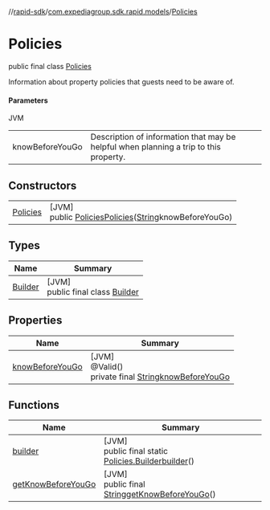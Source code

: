 //[rapid-sdk](../../../index.md)/[com.expediagroup.sdk.rapid.models](../index.md)/[Policies](index.md)

# Policies

public final class [Policies](index.md)

Information about property policies that guests need to be aware of.

#### Parameters

JVM

| | |
|---|---|
| knowBeforeYouGo | Description of information that may be helpful when planning a trip to this property. |

## Constructors

| | |
|---|---|
| [Policies](-policies.md) | [JVM]<br>public [Policies](index.md)[Policies](-policies.md)([String](https://docs.oracle.com/javase/8/docs/api/java/lang/String.html)knowBeforeYouGo) |

## Types

| Name | Summary |
|---|---|
| [Builder](-builder/index.md) | [JVM]<br>public final class [Builder](-builder/index.md) |

## Properties

| Name | Summary |
|---|---|
| [knowBeforeYouGo](index.md#89169910%2FProperties%2F700308213) | [JVM]<br>@Valid()<br>private final [String](https://docs.oracle.com/javase/8/docs/api/java/lang/String.html)[knowBeforeYouGo](index.md#89169910%2FProperties%2F700308213) |

## Functions

| Name | Summary |
|---|---|
| [builder](builder.md) | [JVM]<br>public final static [Policies.Builder](-builder/index.md)[builder](builder.md)() |
| [getKnowBeforeYouGo](get-know-before-you-go.md) | [JVM]<br>public final [String](https://docs.oracle.com/javase/8/docs/api/java/lang/String.html)[getKnowBeforeYouGo](get-know-before-you-go.md)() |
